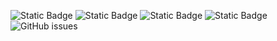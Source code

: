 ![Static Badge](https://img.shields.io/badge/blacklists-60-000000) ![Static Badge](https://img.shields.io/badge/blacklisted-3064841-cc0000) ![Static Badge](https://img.shields.io/badge/whitelisted-2243-00CC00) ![Static Badge](https://img.shields.io/badge/streaming_blacklist-28107-000000) ![GitHub issues](https://img.shields.io/github/issues/fabriziosalmi/blacklists)
